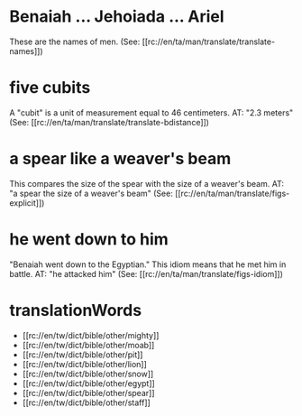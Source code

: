 # Benaiah ... Jehoiada ... Ariel

These are the names of men. (See: [[rc://en/ta/man/translate/translate-names]])

# five cubits

A "cubit" is a unit of measurement equal to 46 centimeters. AT: "2.3 meters" (See: [[rc://en/ta/man/translate/translate-bdistance]])

# a spear like a weaver's beam

This compares the size of the spear with the size of a weaver's beam. AT: "a spear the size of a weaver's beam" (See: [[rc://en/ta/man/translate/figs-explicit]])

# he went down to him

"Benaiah went down to the Egyptian." This idiom means that he met him in battle. AT: "he attacked him" (See: [[rc://en/ta/man/translate/figs-idiom]])

# translationWords

* [[rc://en/tw/dict/bible/other/mighty]]
* [[rc://en/tw/dict/bible/other/moab]]
* [[rc://en/tw/dict/bible/other/pit]]
* [[rc://en/tw/dict/bible/other/lion]]
* [[rc://en/tw/dict/bible/other/snow]]
* [[rc://en/tw/dict/bible/other/egypt]]
* [[rc://en/tw/dict/bible/other/spear]]
* [[rc://en/tw/dict/bible/other/staff]]